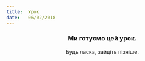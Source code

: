 ```yaml
---
title:  Урок
date:   06/02/2018
---
```


### <center>Ми готуємо цей урок.</center>
<center>Будь ласка, зайдіть пізніше.</center>